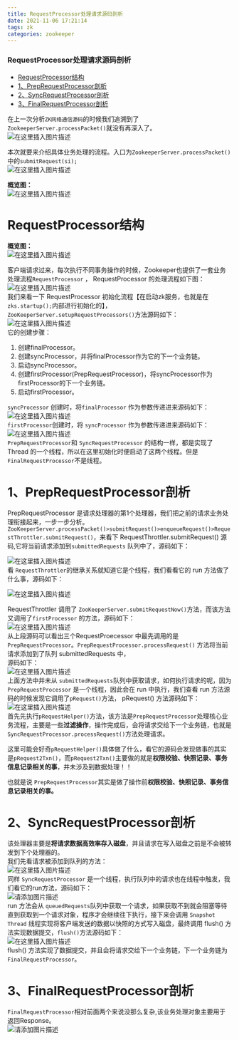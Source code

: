 ```yaml
---
title: RequestProcessor处理请求源码剖析
date: 2021-11-06 17:21:14
tags: zk
categories: zookeeper
---
```


<!--more-->

### RequestProcessor处理请求源码剖析

- [RequestProcessor结构](#RequestProcessor_16)
- [1、PrepRequestProcessor剖析](#1PrepRequestProcessor_41)
- [2、SyncRequestProcessor剖析](#2SyncRequestProcessor_65)
- [3、FinalRequestProcessor剖析](#3FinalRequestProcessor_76)

在上一次分析`ZK网络通信源码`的时候我们追溯到了`ZookeeperServer.processPacket()`就没有再深入了。  
![在这里插入图片描述](https://img-blog.csdnimg.cn/a3ef9d63e3cc40309489534df4816e1d.png)

本次就要来介绍具体业务处理的流程。入口为`ZookeeperServer.processPacket()`中的`submitRequest(si);`  
![在这里插入图片描述](https://img-blog.csdnimg.cn/70ec3ac2cee94b72b894155ececefac6.png?x-oss-process=image/watermark,type_ZHJvaWRzYW5zZmFsbGJhY2s,shadow_50,text_Q1NETiBAZkZlZS1vcHM=,size_20,color_FFFFFF,t_70,g_se,x_16)

**概览图：**  
![在这里插入图片描述](https://img-blog.csdnimg.cn/0493ed0ca95c4993b8ad55ce4b17af37.png?x-oss-process=image/watermark,type_ZHJvaWRzYW5zZmFsbGJhY2s,shadow_50,text_Q1NETiBAZkZlZS1vcHM=,size_20,color_FFFFFF,t_70,g_se,x_16)

# RequestProcessor结构

**概览图：**  
![在这里插入图片描述](https://img-blog.csdnimg.cn/143dc06c809a41c1b908faf931cdb4ab.png?x-oss-process=image/watermark,type_ZHJvaWRzYW5zZmFsbGJhY2s,shadow_50,text_Q1NETiBAZkZlZS1vcHM=,size_20,color_FFFFFF,t_70,g_se,x_16)

客户端请求过来，每次执行不同事务操作的时候，Zookeeper也提供了一套业务处理流程`RequestProcessor` ， RequestProcessor 的处理流程如下图：  
![在这里插入图片描述](https://img-blog.csdnimg.cn/b02bd16d8ffd44e68527bbee37f65a5a.png?x-oss-process=image/watermark,type_ZHJvaWRzYW5zZmFsbGJhY2s,shadow_50,text_Q1NETiBAZkZlZS1vcHM=,size_20,color_FFFFFF,t_70,g_se,x_16)  
我们来看一下 RequestProcessor 初始化流程【在启动zk服务，也就是在`zks.startup();`内部进行初始化的】， `ZooKeeperServer.setupRequestProcessors()`方法源码如下：  
![在这里插入图片描述](https://img-blog.csdnimg.cn/8815ec7acf344fd9a7231a2773dc7bbb.png?x-oss-process=image/watermark,type_ZHJvaWRzYW5zZmFsbGJhY2s,shadow_50,text_Q1NETiBAZkZlZS1vcHM=,size_20,color_FFFFFF,t_70,g_se,x_16)  
它的创建步骤：

1.  创建finalProcessor。
2.  创建syncProcessor，并将finalProcessor作为它的下一个业务链。
3.  启动syncProcessor。
4.  创建firstProcessor\(PrepRequestProcessor\)，将syncProcessor作为firstProcessor的下一个业务链。
5.  启动firstProcessor。

`syncProcessor` 创建时，将`finalProcessor` 作为参数传递进来源码如下：  
![在这里插入图片描述](https://img-blog.csdnimg.cn/5983e60dc83646b69ad5e3b6663a7544.png?x-oss-process=image/watermark,type_ZHJvaWRzYW5zZmFsbGJhY2s,shadow_50,text_Q1NETiBAZkZlZS1vcHM=,size_20,color_FFFFFF,t_70,g_se,x_16)  
`firstProcessor`创建时，将 `syncProcessor` 作为参数传递进来源码如下：  
![在这里插入图片描述](https://img-blog.csdnimg.cn/3ebf5703fb71420c8bd43717ece93dab.png?x-oss-process=image/watermark,type_ZHJvaWRzYW5zZmFsbGJhY2s,shadow_50,text_Q1NETiBAZkZlZS1vcHM=,size_20,color_FFFFFF,t_70,g_se,x_16)  
`PrepRequestProcessor`和 `SyncRequestProcessor` 的结构一样，都是实现了 Thread 的一个线程，所以在这里初始化时便启动了这两个线程。但是`FinalRequestProcessor`不是线程。

# 1、PrepRequestProcessor剖析

PrepRequestProcessor 是请求处理器的第1个处理器，我们把之前的请求业务处理衔接起来，一步一步分析。  
`ZooKeeperServer.processPacket()>submitRequest()>enqueueRequest()>RequestThrottler.submitRequest()`，来看下 RequestThrottler.submitRequest\(\) 源码,它将当前请求添加到`submittedRequests` 队列中了，源码如下：

![在这里插入图片描述](https://img-blog.csdnimg.cn/0aaa7b719d814ca3ad521ee910a6f437.png?x-oss-process=image/watermark,type_ZHJvaWRzYW5zZmFsbGJhY2s,shadow_50,text_Q1NETiBAZkZlZS1vcHM=,size_20,color_FFFFFF,t_70,g_se,x_16)  
看 `RequestThrottler`的继承关系就知道它是个线程，我们看看它的 run 方法做了什么事，源码如下：

![在这里插入图片描述](https://img-blog.csdnimg.cn/a7f94ba967af4612a29d8f3f88a0ef93.png?x-oss-process=image/watermark,type_ZHJvaWRzYW5zZmFsbGJhY2s,shadow_50,text_Q1NETiBAZkZlZS1vcHM=,size_20,color_FFFFFF,t_70,g_se,x_16)

RequestThrottler 调用了 `ZooKeeperServer.submitRequestNow()`方法，而该方法又调用了`firstProcessor` 的方法，源码如下：  
![在这里插入图片描述](https://img-blog.csdnimg.cn/2a990875bc1e4b68a3f699d9a9ec4573.png?x-oss-process=image/watermark,type_ZHJvaWRzYW5zZmFsbGJhY2s,shadow_50,text_Q1NETiBAZkZlZS1vcHM=,size_20,color_FFFFFF,t_70,g_se,x_16)  
从上段源码可以看出三个RequestProecessor 中最先调用的是`PrepRequestProcessor`。`PrepRequestProcessor.processRequest()` 方法将当前请求添加到了队列 submittedRequests 中，  
源码如下：  
![在这里插入图片描述](https://img-blog.csdnimg.cn/896804cd99944ba09273a16920cfd0c1.png)  
上面方法中并未从 `submittedRequests`队列中获取请求，如何执行请求的呢，因为`PrepRequestProcessor` 是一个线程，因此会在 run 中执行，我们查看 run 方法源码的时候发现它调用了`pRequest()`方法， pRequest\(\) 方法源码如下：  
![在这里插入图片描述](https://img-blog.csdnimg.cn/2dcd1dc4451143e7a2d0e4ef3af90af8.png?x-oss-process=image/watermark,type_ZHJvaWRzYW5zZmFsbGJhY2s,shadow_50,text_Q1NETiBAZkZlZS1vcHM=,size_20,color_FFFFFF,t_70,g_se,x_16)  
首先先执行`pRequestHelper()`方法，该方法是`PrepRequestProcessor`处理核心业务流程，主要是一些**过滤操作**，操作完成后，会将请求交给下一个业务链，也就是`SyncRequestProcessor.processRequest()`方法处理请求。

这里可能会好奇`pRequestHelper()`具体做了什么，看它的源码会发现做事的其实是`pRequest2Txn()`，而`pRequest2Txn()`主要做的就是**权限校验、快照记录、事务信息记录相关的事**，并未涉及到数据处理！！

也就是说 `PrepRequestProcessor`其实是做了操作前**权限校验、快照记录、事务信息记录相关的事。**

# 2、SyncRequestProcessor剖析

该处理器主要是**将请求数据高效率存入磁盘**，并且请求在写入磁盘之前是不会被转发到下个处理器的。  
我们先看请求被添加到队列的方法：  
![在这里插入图片描述](https://img-blog.csdnimg.cn/d6bb60a794274bb9b3e17d07918476fc.png?x-oss-process=image/watermark,type_ZHJvaWRzYW5zZmFsbGJhY2s,shadow_50,text_Q1NETiBAZkZlZS1vcHM=,size_20,color_FFFFFF,t_70,g_se,x_16)  
同样 `SyncRequestProcessor` 是一个线程，执行队列中的请求也在线程中触发，我们看它的run方法，源码如下：  
![请添加图片描述](https://img-blog.csdnimg.cn/04896cb64eec483eaf122b22a995638c.png?x-oss-process=image/watermark,type_ZHJvaWRzYW5zZmFsbGJhY2s,shadow_50,text_Q1NETiBAZkZlZS1vcHM=,size_20,color_FFFFFF,t_70,g_se,x_16)  
run 方法会从 `queuedRequests`队列中获取一个请求，如果获取不到就会阻塞等待直到获取到一个请求对象，程序才会继续往下执行，接下来会调用 `Snapshot Thread` 线程实现将客户端发送的数据以快照的方式写入磁盘，最终调用 flush\(\) 方法实现数据提交，`flush()`方法源码如下：  
![在这里插入图片描述](https://img-blog.csdnimg.cn/6eddba462b8b4016a93e6d588872253c.png?x-oss-process=image/watermark,type_ZHJvaWRzYW5zZmFsbGJhY2s,shadow_50,text_Q1NETiBAZkZlZS1vcHM=,size_20,color_FFFFFF,t_70,g_se,x_16)  
flush\(\) 方法实现了数据提交，并且会将请求交给下一个业务链，下一个业务链为`FinalRequestProcessor`。

# 3、FinalRequestProcessor剖析

`FinalRequestProcessor`相对前面两个来说没那么复杂,该业务处理对象主要用于返回Response。  
![请添加图片描述](https://img-blog.csdnimg.cn/0a3e31242c204fc5b4d1d91226c90c61.png?x-oss-process=image/watermark,type_ZHJvaWRzYW5zZmFsbGJhY2s,shadow_50,text_Q1NETiBAZkZlZS1vcHM=,size_20,color_FFFFFF,t_70,g_se,x_16)
